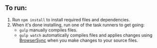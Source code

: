 ## To run:
1. Run `npm install` to install required files and dependencies.
2. When it's done installing, run one of the task runners to get going:
	- `gulp` manually compiles files.
	- `gulp watch` automatically compiles files and applies changes using [BrowserSync](https://browsersync.io/) when you make changes to your source files.